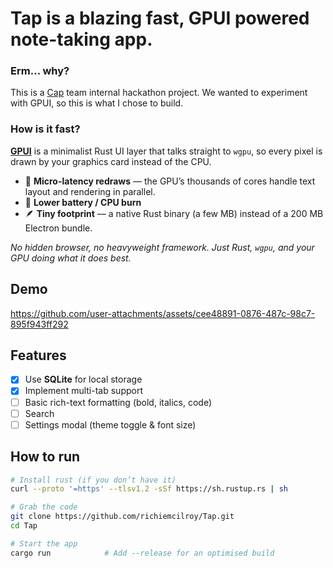 # Tap is a blazing fast, GPUI powered note-taking app.

### Erm… why?
This is a [Cap](https://cap.so/) team internal hackathon project. We wanted to experiment with GPUI, so this is what I chose to build.

### How is it fast?
[**GPUI**](https://www.gpui.rs/) is a minimalist Rust UI layer that talks straight to `wgpu`, so every pixel is drawn by your graphics card instead of the CPU.

* 💨 **Micro-latency redraws** — the GPU’s thousands of cores handle text layout and rendering in parallel.  
* 🔋 **Lower battery / CPU burn**  
* 🪶 **Tiny footprint** — a native Rust binary (a few MB) instead of a 200 MB Electron bundle.

_No hidden browser, no heavyweight framework. Just Rust, `wgpu`, and your GPU doing what it does best._

## Demo


https://github.com/user-attachments/assets/cee48891-0876-487c-98c7-895f943ff292

## Features

- [x] Use **SQLite** for local storage  
- [x] Implement multi-tab support  
- [ ] Basic rich-text formatting (bold, italics, code)  
- [ ] Search
- [ ] Settings modal (theme toggle & font size)  

## How to run

```bash
# Install rust (if you don’t have it)
curl --proto '=https' --tlsv1.2 -sSf https://sh.rustup.rs | sh

# Grab the code
git clone https://github.com/richiemcilroy/Tap.git
cd Tap

# Start the app
cargo run            # Add --release for an optimised build
